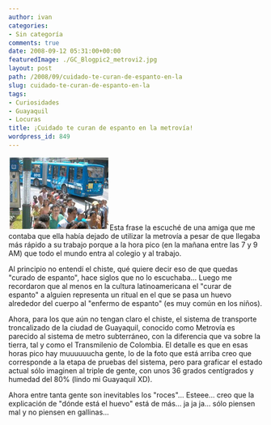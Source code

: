 ```yaml
---
author: ivan
categories:
- Sin categoría
comments: true
date: 2008-09-12 05:31:00+00:00
featuredImage: ./GC_Blogpic2_metrovi2.jpg
layout: post
path: /2008/09/cuidado-te-curan-de-espanto-en-la
slug: cuidado-te-curan-de-espanto-en-la
tags:
- Curiosidades
- Guayaquil
- Locuras
title: ¡Cuidado te curan de espanto en la metrovía!
wordpress_id: 849
---
```


[![](./GC_Blogpic2_metrovi2.jpg)](https://4.bp.blogspot.com/_T2UWuNJg3dQ/SMm6djFS95I/AAAAAAAAA2c/ga6rsH86ZYo/s1600-h/GC_Blogpic2_metrovi2.jpg)Esta frase la escuché de una amiga que me contaba que ella había dejado de utilizar la metrovía a pesar de que llegaba más rápido a su trabajo porque a la hora pico (en la mañana entre las 7 y 9 AM) que todo el mundo entra al colegio y al trabajo.

Al principio no entendí el chiste, qué quiere decir eso de que quedas "curado de espanto", hace siglos que no lo escuchaba... Luego me recordaron que al menos en la cultura latinoamericana el "curar de espanto" a alguien representa un ritual en el que se pasa un huevo alrededor del cuerpo al "enfermo de espanto" (es muy común en los niños).

Ahora, para los que aún no tengan claro el chiste, el sistema de transporte troncalizado de la ciudad de Guayaquil, conocido como Metrovía es parecido al sistema de metro subterráneo, con la diferencia que va sobre la tierra, tal y como el Transmilenio de Colombia. El detalle es que en esas horas pico hay muuuuuucha gente, lo de la foto que está arriba creo que corresponde a la etapa de pruebas del sistema, pero para graficar el estado actual sólo imaginen al triple de gente, con unos 36 grados centígrados y humedad del 80% (lindo mi Guayaquil XD).

Ahora entre tanta gente son inevitables los "roces"... Esteee... creo que la explicación de "dónde está el huevo" está de más... ja ja ja... sólo piensen mal y no piensen en gallinas...
